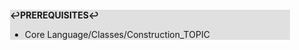 <div style="margin:2em; background-color: #e0e0e0;">

<strong>↩PREREQUISITES↩</strong>

 * Core Language/Classes/Construction_TOPIC

</div>

